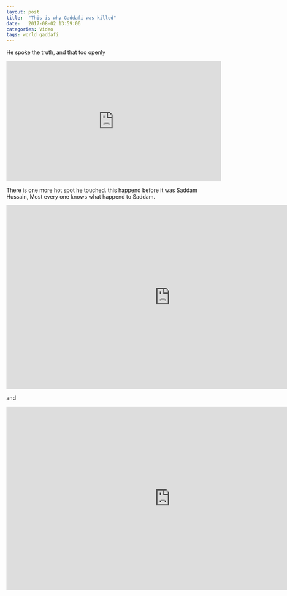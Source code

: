 ```yaml
---
layout: post
title:  "This is why Gaddafi was killed"
date:   2017-08-02 13:59:06
categories: Video
tags: world gaddafi
---
```


He spoke the truth, and that too openly

<iframe width="560" height="315" src="https://www.youtube.com/embed/VZZvPlGCt_8" frameborder="0" allowfullscreen></iframe>

There is one more hot spot he touched. this happend before it was Saddam Hussain, Most every one knows what happend to Saddam. 

<iframe width="854" height="480" src="https://www.youtube.com/embed/VRVRc9cZCsc?list=WL" frameborder="0" allowfullscreen></iframe>

and 

<iframe width="854" height="480" src="https://www.youtube.com/embed/c-sOnmsWivs" frameborder="0" allowfullscreen></iframe>